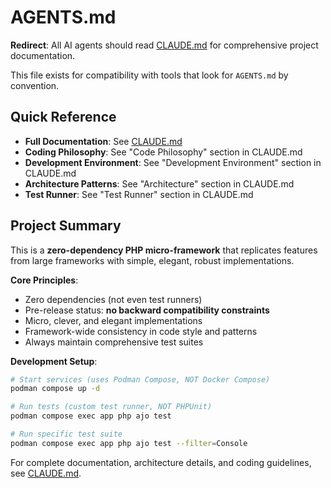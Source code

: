 # AGENTS.md

**Redirect**: All AI agents should read [CLAUDE.md](CLAUDE.md) for comprehensive project documentation.

This file exists for compatibility with tools that look for `AGENTS.md` by convention.

## Quick Reference

- **Full Documentation**: See [CLAUDE.md](CLAUDE.md)
- **Coding Philosophy**: See "Code Philosophy" section in CLAUDE.md
- **Development Environment**: See "Development Environment" section in CLAUDE.md
- **Architecture Patterns**: See "Architecture" section in CLAUDE.md
- **Test Runner**: See "Test Runner" section in CLAUDE.md

## Project Summary

This is a **zero-dependency PHP micro-framework** that replicates features from large frameworks with simple, elegant, robust implementations.

**Core Principles**:
- Zero dependencies (not even test runners)
- Pre-release status: **no backward compatibility constraints**
- Micro, clever, and elegant implementations
- Framework-wide consistency in code style and patterns
- Always maintain comprehensive test suites

**Development Setup**:
```bash
# Start services (uses Podman Compose, NOT Docker Compose)
podman compose up -d

# Run tests (custom test runner, NOT PHPUnit)
podman compose exec app php ajo test

# Run specific test suite
podman compose exec app php ajo test --filter=Console
```

For complete documentation, architecture details, and coding guidelines, see [CLAUDE.md](CLAUDE.md).
